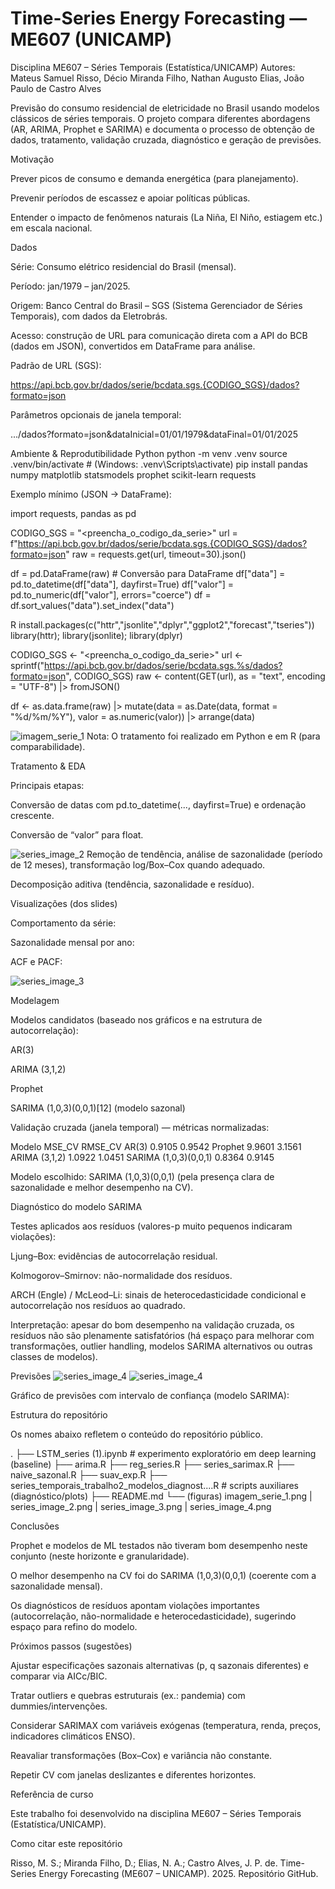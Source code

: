 

# Time-Series Energy Forecasting — ME607 (UNICAMP)

Disciplina ME607 – Séries Temporais (Estatística/UNICAMP)
Autores: Mateus Samuel Risso, Décio Miranda Filho, Nathan Augusto Elias, João Paulo de Castro Alves

Previsão do consumo residencial de eletricidade no Brasil usando modelos clássicos de séries temporais. O projeto compara diferentes abordagens (AR, ARIMA, Prophet e SARIMA) e documenta o processo de obtenção de dados, tratamento, validação cruzada, diagnóstico e geração de previsões.

Motivação

Prever picos de consumo e demanda energética (para planejamento).

Prevenir períodos de escassez e apoiar políticas públicas.

Entender o impacto de fenômenos naturais (La Niña, El Niño, estiagem etc.) em escala nacional.

Dados

Série: Consumo elétrico residencial do Brasil (mensal).

Período: jan/1979 – jan/2025.

Origem: Banco Central do Brasil – SGS (Sistema Gerenciador de Séries Temporais), com dados da Eletrobrás.

Acesso: construção de URL para comunicação direta com a API do BCB (dados em JSON), convertidos em DataFrame para análise.

Padrão de URL (SGS):

https://api.bcb.gov.br/dados/serie/bcdata.sgs.{CODIGO_SGS}/dados?formato=json


Parâmetros opcionais de janela temporal:

.../dados?formato=json&dataInicial=01/01/1979&dataFinal=01/01/2025

Ambiente & Reprodutibilidade
Python
python -m venv .venv
source .venv/bin/activate  # (Windows: .venv\Scripts\activate)
pip install pandas numpy matplotlib statsmodels prophet scikit-learn requests


Exemplo mínimo (JSON → DataFrame):

import requests, pandas as pd

CODIGO_SGS = "<preencha_o_codigo_da_serie>"
url = f"https://api.bcb.gov.br/dados/serie/bcdata.sgs.{CODIGO_SGS}/dados?formato=json"
raw = requests.get(url, timeout=30).json()

df = pd.DataFrame(raw)                 # Conversão para DataFrame
df["data"] = pd.to_datetime(df["data"], dayfirst=True)
df["valor"] = pd.to_numeric(df["valor"], errors="coerce")
df = df.sort_values("data").set_index("data")

R
install.packages(c("httr","jsonlite","dplyr","ggplot2","forecast","tseries"))
library(httr); library(jsonlite); library(dplyr)

CODIGO_SGS <- "<preencha_o_codigo_da_serie>"
url <- sprintf("https://api.bcb.gov.br/dados/serie/bcdata.sgs.%s/dados?formato=json", CODIGO_SGS)
raw <- content(GET(url), as = "text", encoding = "UTF-8") |> fromJSON()

df <- as.data.frame(raw) |>
  mutate(data = as.Date(data, format = "%d/%m/%Y"),
         valor = as.numeric(valor)) |>
  arrange(data)


![imagem_serie_1](./series_image_1.jpeg)
Nota: O tratamento foi realizado em Python e em R (para comparabilidade).

Tratamento & EDA

Principais etapas:

Conversão de datas com pd.to_datetime(..., dayfirst=True) e ordenação crescente.

Conversão de “valor” para float.

![series_image_2](./series_image_2.jpeg)
Remoção de tendência, análise de sazonalidade (período de 12 meses), transformação log/Box–Cox quando adequado.

Decomposição aditiva (tendência, sazonalidade e resíduo).

Visualizações (dos slides)

Comportamento da série:


Sazonalidade mensal por ano:


ACF e PACF:

![series_image_3](./series_image_3.jpeg)

Modelagem

Modelos candidatos (baseado nos gráficos e na estrutura de autocorrelação):

AR(3)

ARIMA (3,1,2)

Prophet

SARIMA (1,0,3)(0,0,1)[12] (modelo sazonal)

Validação cruzada (janela temporal) — métricas normalizadas:

Modelo	MSE_CV	RMSE_CV
AR(3)	0.9105	0.9542
Prophet	9.9601	3.1561
ARIMA (3,1,2)	1.0922	1.0451
SARIMA (1,0,3)(0,0,1)	0.8364	0.9145

Modelo escolhido: SARIMA (1,0,3)(0,0,1) (pela presença clara de sazonalidade e melhor desempenho na CV).

Diagnóstico do modelo SARIMA

Testes aplicados aos resíduos (valores-p muito pequenos indicaram violações):

Ljung–Box: evidências de autocorrelação residual.

Kolmogorov–Smirnov: não-normalidade dos resíduos.

ARCH (Engle) / McLeod–Li: sinais de heterocedasticidade condicional e autocorrelação nos resíduos ao quadrado.

Interpretação: apesar do bom desempenho na validação cruzada, os resíduos não são plenamente satisfatórios (há espaço para melhorar com transformações, outlier handling, modelos SARIMA alternativos ou outras classes de modelos).

Previsões
![series_image_4](./series_image_4.png)
![series_image_4](./series_image_4.jpeg)

Gráfico de previsões com intervalo de confiança (modelo SARIMA):


Estrutura do repositório

Os nomes abaixo refletem o conteúdo do repositório público.

.
├── LSTM_series (1).ipynb          # experimento exploratório em deep learning (baseline)
├── arima.R
├── reg_series.R
├── series_sarimax.R
├── naive_sazonal.R
├── suav_exp.R
├── series_temporais_trabalho2_modelos_diagnost....R   # scripts auxiliares (diagnóstico/plots)
├── README.md
└── (figuras) imagem_serie_1.png | series_image_2.png | series_image_3.png | series_image_4.png

Conclusões

Prophet e modelos de ML testados não tiveram bom desempenho neste conjunto (neste horizonte e granularidade).

O melhor desempenho na CV foi do SARIMA (1,0,3)(0,0,1) (coerente com a sazonalidade mensal).

Os diagnósticos de resíduos apontam violações importantes (autocorrelação, não-normalidade e heterocedasticidade), sugerindo espaço para refino do modelo.

Próximos passos (sugestões)

Ajustar especificações sazonais alternativas (p, q sazonais diferentes) e comparar via AICc/BIC.

Tratar outliers e quebras estruturais (ex.: pandemia) com dummies/intervenções.

Considerar SARIMAX com variáveis exógenas (temperatura, renda, preços, indicadores climáticos ENSO).

Reavaliar transformações (Box–Cox) e variância não constante.

Repetir CV com janelas deslizantes e diferentes horizontes.

Referência de curso

Este trabalho foi desenvolvido na disciplina ME607 – Séries Temporais (Estatística/UNICAMP).

Como citar este repositório

Risso, M. S.; Miranda Filho, D.; Elias, N. A.; Castro Alves, J. P. de.
Time-Series Energy Forecasting (ME607 – UNICAMP). 2025. Repositório GitHub.
